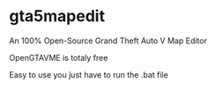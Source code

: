 # gta5mapedit
An 100% Open-Source Grand Theft Auto V Map Editor

OpenGTAVME is totaly free 

Easy to use you just have to run the .bat file
